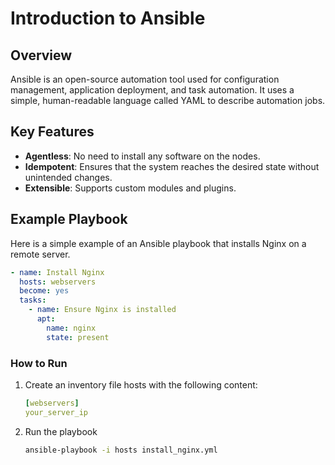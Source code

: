 # Introduction to Ansible

## Overview
Ansible is an open-source automation tool used for configuration management, application deployment, and task automation. It uses a simple, human-readable language called YAML to describe automation jobs.

## Key Features
- **Agentless**: No need to install any software on the nodes.
- **Idempotent**: Ensures that the system reaches the desired state without unintended changes.
- **Extensible**: Supports custom modules and plugins.

## Example Playbook
Here is a simple example of an Ansible playbook that installs Nginx on a remote server.

```yaml
- name: Install Nginx
  hosts: webservers
  become: yes
  tasks:
    - name: Ensure Nginx is installed
      apt:
        name: nginx
        state: present
```

### How to Run
1. Create an inventory file hosts with the following content:
    ```yml
    [webservers]
    your_server_ip
    ```

2. Run the playbook
    ```bash
    ansible-playbook -i hosts install_nginx.yml
    ```